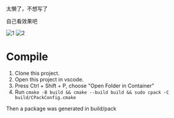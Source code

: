 太懒了，不想写了

自己看效果吧

![1](https://raw.githubusercontent.com/cathaysia/digikamflowplugin/6346c02e654218b75500378a73b646277e8f4319/1.png)
![2](https://raw.githubusercontent.com/cathaysia/digikamflowplugin/6346c02e654218b75500378a73b646277e8f4319/2.png)

# Compile

1. Clone this project.
2. Open this project in vscode.
3. Press Ctrl + Shift + P, choose "Open Folder in Container"
4. Run `cmake -B build && cmake --build build && sudo cpack -C build/CPackConfig.cmake`

Then a package was generated in build/pack